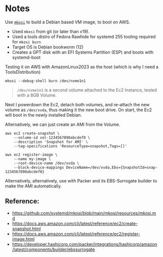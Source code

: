 # Notes

Use [`mkosi`](https://github.com/systemd/mkosi/) to build a Debian based VM image, to boot on AWS.

- Used `mkosi` from git (or later than v19).
- Used a tools distro of Fedora Rawhide for systemd 255 tooling required for `mkosi burn`
- Target OS is Debian bookworm (12)
- Creates a GPT disk with an EFI Systems Partition (ESP) and boots with systemd-boot

Testing it on AWS with AmazonLinux2023 as the host (which is why I need a ToolsDistribution)

```
mkosi --debug-shell burn /dev/nvme1n1
```
> `/dev/nvme1n1` is a second volume attached to the Ec2 Instance, tested with a 8GB Volume.

Next I powerdown the Ec2, detach both volumes, and re-attach the new volume as `/dev/xvda`,
thus making it the new boot drive. On start, the Ec2 will boot in the newly installed Debian.

Alternatively, we can just create an AMI from the Volume.

```
aws ec2 create-snapshot \
    --volume-id vol-1234567890abcdef0 \
    --description 'Snapshot for AMI' \
    --tag-specifications 'ResourceType=snapshot,Tags=[]'

aws ec2 register-image \
    --name my-image \
    --root-device-name /dev/xvda \
    --block-device-mappings DeviceName=/dev/xvda,Ebs={SnapshotId=snap-1234567890abcdef0}
```

Alternatively, alternatively, use with Packer and its EBS-Surrogate builder to make the AMI automatically.

## Reference:

- https://github.com/systemd/mkosi/blob/main/mkosi/resources/mkosi.md
- https://docs.aws.amazon.com/cli/latest/reference/ec2/create-snapshot.html
- https://docs.aws.amazon.com/cli/latest/reference/ec2/register-image.html
- https://developer.hashicorp.com/packer/integrations/hashicorp/amazon/latest/components/builder/ebssurrogate
